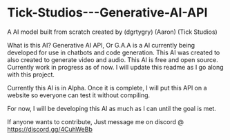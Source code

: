 # Tick-Studios---Generative-AI-API
A AI model built from scratch created by (dgrtygry) (Aaron) (Tick Studios)

What is this AI? Generative AI API, Or G.A.A is a AI currently being developed for use in chatbots and code generation. This AI was created to also created to generate video and audio. This AI is free and open source. Currently work in progress as of now. I will update this readme as I go along with this project.

Currently this AI is in Alpha. Once it is complete, I will put this API on a website so everyone can test it without compiling.

For now, I will be developing this AI as much as I can until the goal is met.

If anyone wants to contribute, Just message me on discord @ https://discord.gg/4CuhWeBb
